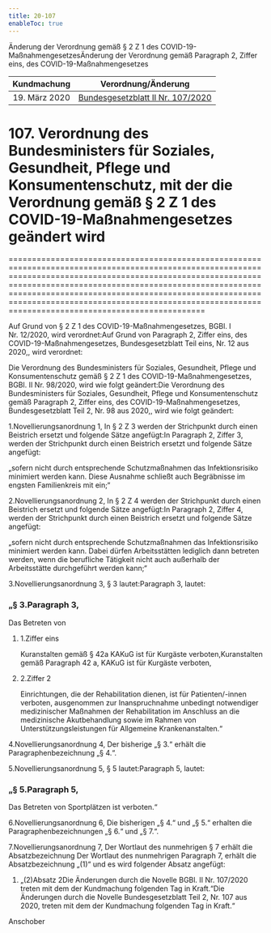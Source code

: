 ```yaml
---
title: 20-107
enableToc: true
---
```


Änderung der Verordnung gemäß § 2 Z 1 des COVID-19-MaßnahmengesetzesÄnderung der Verordnung gemäß Paragraph 2, Ziffer eins, des COVID-19-Maßnahmengesetzes

| Kundmachung   | Verordnung/Änderung |
|:-------------:|:----------------:|
| 19. März 2020 | [Bundesgesetzblatt II Nr. 107/2020](https://www.ris.bka.gv.at/eli/bgbl/II/2020/107) |

# 107\. Verordnung des Bundesministers für Soziales, Gesundheit, Pflege und Konsumentenschutz, mit der die Verordnung gemäß § 2 Z 1 des COVID-19-Maßnahmengesetzes geändert wird
==============================================================================================================================================================================================================================================================================================================================================================================

Auf Grund von § 2 Z 1 des COVID-19-Maßnahmengesetzes, BGBl. I Nr. 12/2020, wird verordnet:Auf Grund von Paragraph 2, Ziffer eins, des COVID-19-Maßnahmengesetzes, Bundesgesetzblatt Teil eins, Nr. 12 aus 2020,, wird verordnet:

Die Verordnung des Bundesministers für Soziales, Gesundheit, Pflege und Konsumentenschutz gemäß § 2 Z 1 des COVID-19-Maßnahmengesetzes, BGBl. II Nr. 98/2020, wird wie folgt geändert:Die Verordnung des Bundesministers für Soziales, Gesundheit, Pflege und Konsumentenschutz gemäß Paragraph 2, Ziffer eins, des COVID-19-Maßnahmengesetzes, Bundesgesetzblatt Teil 2, Nr. 98 aus 2020,, wird wie folgt geändert:

1.Novellierungsanordnung 1, In § 2 Z 3 werden der Strichpunkt durch einen Beistrich ersetzt und folgende Sätze angefügt:In Paragraph 2, Ziffer 3, werden der Strichpunkt durch einen Beistrich ersetzt und folgende Sätze angefügt:

„sofern nicht durch entsprechende Schutzmaßnahmen das Infektionsrisiko minimiert werden kann. Diese Ausnahme schließt auch Begräbnisse im engsten Familienkreis mit ein;“

2.Novellierungsanordnung 2, In § 2 Z 4 werden der Strichpunkt durch einen Beistrich ersetzt und folgende Sätze angefügt:In Paragraph 2, Ziffer 4, werden der Strichpunkt durch einen Beistrich ersetzt und folgende Sätze angefügt:

„sofern nicht durch entsprechende Schutzmaßnahmen das Infektionsrisiko minimiert werden kann. Dabei dürfen Arbeitsstätten lediglich dann betreten werden, wenn die berufliche Tätigkeit nicht auch außerhalb der Arbeitsstätte durchgeführt werden kann;“

3.Novellierungsanordnung 3, § 3 lautet:Paragraph 3, lautet:

### „§ 3.Paragraph 3,

Das Betreten von

1.  1.Ziffer eins
    
    Kuranstalten gemäß § 42a KAKuG ist für Kurgäste verboten,Kuranstalten gemäß Paragraph 42 a, KAKuG ist für Kurgäste verboten,
    
2.  2.Ziffer 2
    
    Einrichtungen, die der Rehabilitation dienen, ist für Patienten/-innen verboten, ausgenommen zur Inanspruchnahme unbedingt notwendiger medizinischer Maßnahmen der Rehabilitation im Anschluss an die medizinische Akutbehandlung sowie im Rahmen von Unterstützungsleistungen für Allgemeine Krankenanstalten.“
    

4.Novellierungsanordnung 4, Der bisherige „§ 3.“ erhält die Paragraphenbezeichnung „§ 4.“.

5.Novellierungsanordnung 5, § 5 lautet:Paragraph 5, lautet:

### „§ 5.Paragraph 5,

Das Betreten von Sportplätzen ist verboten.“

6.Novellierungsanordnung 6, Die bisherigen „§ 4.“ und „§ 5.“ erhalten die Paragraphenbezeichnungen „§ 6.“ und „§ 7.“.

7.Novellierungsanordnung 7, Der Wortlaut des nunmehrigen § 7 erhält die Absatzbezeichnung Der Wortlaut des nunmehrigen Paragraph 7, erhält die Absatzbezeichnung „(1)“ und es wird folgender Absatz angefügt:

1.  „(2)Absatz 2Die Änderungen durch die Novelle BGBl. II Nr. 107/2020 treten mit dem der Kundmachung folgenden Tag in Kraft.“Die Änderungen durch die Novelle Bundesgesetzblatt Teil 2, Nr. 107 aus 2020, treten mit dem der Kundmachung folgenden Tag in Kraft.“
    

Anschober
